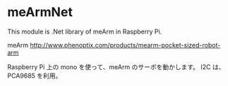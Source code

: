 meArmNet
===============
This module is .Net library of meArm in Raspberry Pi.

meArm
http://www.phenoptix.com/products/mearm-pocket-sized-robot-arm

Raspberry Pi 上の mono を使って、meArm のサーボを動かします。
I2C は、PCA9685 を利用。

